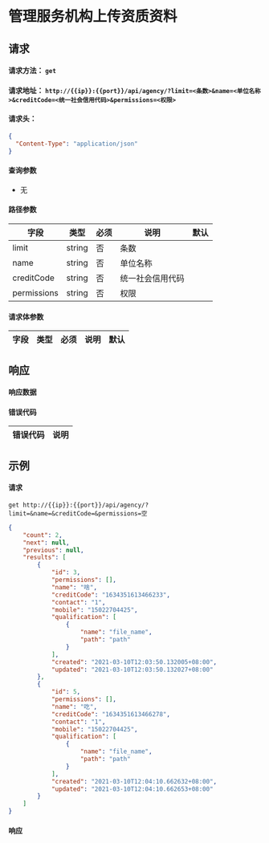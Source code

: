# 管理服务机构上传资质资料

## 请求

#### 请求方法： `get`

#### 请求地址： `http://{{ip}}:{{port}}/api/agency/?limit=<条数>&name=<单位名称>&creditCode=<统一社会信用代码>&permissions=<权限>`

#### 请求头：

```json
{
  "Content-Type": "application/json"
}
```

#### 查询参数

* 无

#### 路径参数

| 字段               | 类型   | 必须 | 说明                           | 默认 |
| ------------------ | ------ | ---- | ------------------------------ | ---- |
|limit|string|否|条数|
|name|string|否|单位名称|
|creditCode|string|否|统一社会信用代码|
|permissions|string|否|权限|

#### 请求体参数

| 字段               | 类型   | 必须 | 说明                           | 默认 |
| ------------------ | ------ | ---- | ------------------------------ | ---- |



## 响应

#### 响应数据

#### 错误代码

| 错误代码 | 说明             |
| -------- | ---------------- |


## 示例

#### 请求

`get http://{{ip}}:{{port}}/api/agency/?limit=&name=&creditCode=&permissions=空`
```json
{
	"count": 2,
	"next": null,
	"previous": null,
	"results": [
		{
			"id": 3,
			"permissions": [],
			"name": "啥",
			"creditCode": "1634351613466233",
			"contact": "1",
			"mobile": "15022704425",
			"qualification": [
				{
					"name": "file_name",
					"path": "path"
				}
			],
			"created": "2021-03-10T12:03:50.132005+08:00",
			"updated": "2021-03-10T12:03:50.132027+08:00"
		},
		{
			"id": 5,
			"permissions": [],
			"name": "吃",
			"creditCode": "1634351613466278",
			"contact": "1",
			"mobile": "15022704425",
			"qualification": [
				{
					"name": "file_name",
					"path": "path"
				}
			],
			"created": "2021-03-10T12:04:10.662632+08:00",
			"updated": "2021-03-10T12:04:10.662653+08:00"
		}
	]
}
```

#### 响应

```json

```

